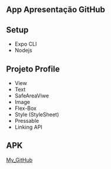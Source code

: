 ## App Apresentação GitHub

<h2>Setup</h2>
<p>
    <ul>
        <li>Expo CLI</li>
        <li>Nodejs</li>
    </ul>
</p>

<h2>Projeto Profile</h2>
<p>
    <ul>
        <li>View</li>
        <li>Text</li>
        <li>SafeAreaViwe</li>
        <li>Image</li>
        <li>Flex-Box</li>
        <li>Style (StyleSheet)</li>
        <li>Pressable</li>
        <li>Linking API</li>
    </ul>
</p>

<h2>APK</h2>
<p>
    <a href="https://drive.google.com/file/d/15w6wPBNm6RZ7BWhI1_2bNUZaHt6Si5W-/view?usp=sharing">My_GitHub</a>
</p>